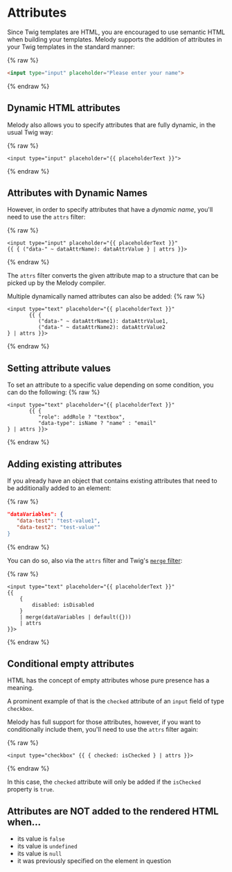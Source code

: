 # Attributes

Since Twig templates are HTML, you are encouraged to use semantic HTML when building your templates. Melody supports the addition of attributes in your Twig templates in the standard manner:

{% raw %}
```html
<input type="input" placeholder="Please enter your name">
```
{% endraw %}

## Dynamic HTML attributes

Melody also allows you to specify attributes that are fully dynamic, in the usual Twig way:

{% raw %}
```twig
<input type="input" placeholder="{{ placeholderText }}">
```
{% endraw %}

## Attributes with Dynamic Names

However, in order to specify attributes that have a _dynamic name_, you'll need to use the `attrs` filter:

{% raw %}
```twig
<input type="input" placeholder="{{ placeholderText }}"
{{ { ("data-" ~ dataAttrName): dataAttrValue } | attrs }}>
```
{% endraw %}

The `attrs` filter converts the given attribute map to a structure that can be picked up by the Melody compiler.

Multiple dynamically named attributes can also be added:
{% raw %}
```twig
<input type="text" placeholder="{{ placeholderText }}"
       {{ { 
          ("data-" ~ dataAttrName1): dataAttrValue1,
          ("data-" ~ dataAttrName2): dataAttrValue2 
} | attrs }}>
```
{% endraw %}

## Setting attribute values

To set an attribute to a specific value depending on some condition, you can do the following:
{% raw %}
```twig
<input type="text" placeholder="{{ placeholderText }}"
       {{ { 
          "role": addRole ? "textbox",
          "data-type": isName ? "name" : "email"
} | attrs }}>
```
{% endraw %}

## Adding existing attributes

If you already have an object that contains existing attributes that need to be additionally added to an element:

{% raw %}
```json
"dataVariables": {
   "data-test": "test-value1",
   "data-test2": "test-value""
}
```
{% endraw %}

You can do so, also via the `attrs` filter and Twig's [`merge` filter](http://twig.sensiolabs.org/doc/filters/merge.html):

{% raw %}
```twig
<input type="text" placeholder="{{ placeholderText }}"
{{
    {
        disabled: isDisabled
    }
    | merge(dataVariables | default({}))
    | attrs
}}>
```
{% endraw %}


## Conditional empty attributes

HTML has the concept of empty attributes whose pure presence has a meaning.

A prominent example of that is the `checked` attribute of an `input` field of type `checkbox`.

Melody has full support for those attributes, however, if you want to conditionally include them, you'll need to use the `attrs` filter again:

{% raw %}
```twig
<input type="checkbox" {{ { checked: isChecked } | attrs }}>
```
{% endraw %}

In this case, the `checked` attribute will only be added if the `isChecked` property is `true`.

## Attributes are NOT added to the rendered HTML when...

* its value is `false`
* its value is `undefined`
* its value is `null`
* it was previously specified on the element in question

